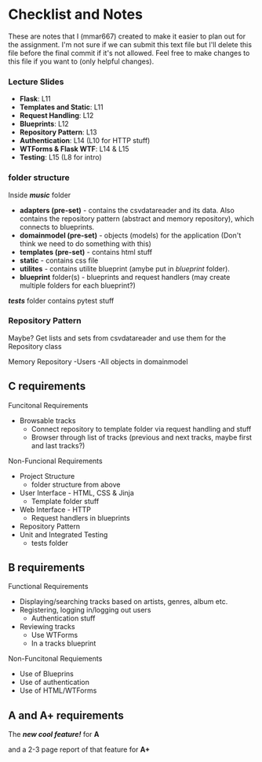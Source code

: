 # Checklist and Notes

These are notes that I (mmar667) created to make it easier to plan out for the assignment. I'm not sure if we can submit this text file but I'll delete this file before the final commit if it's not allowed. Feel free to make changes to this file if you want to (only helpful changes).

### Lecture Slides
- **Flask**: L11
- **Templates and Static**: L11
- **Request Handling**: L12
- **Blueprints**: L12
- **Repository Pattern**: L13
- **Authentication**: L14 (L10 for HTTP stuff)
- **WTForms & Flask WTF**: L14 & L15
- **Testing**: L15 (L8 for intro)

### folder structure

Inside ***music*** folder
- **adapters (pre-set)** - contains the csvdatareader and its data. Also contains the repository pattern (abstract and memory repository), which connects to blueprints.
- **domainmodel (pre-set)** - objects (models) for the application (Don't think we need to do something with this)
- **templates (pre-set)** - contains html stuff
- **static** - contains css file
- **utilites** - contains utilite blueprint (amybe put in *blueprint* folder).
- **blueprint** folder(s) - blueprints and request handlers (may create multiple folders for each blueprint?)

 ***tests*** folder contains pytest stuff

### Repository Pattern

Maybe? Get lists and sets from csvdatareader and use them for the Repository class

Memory Repository
-Users
-All objects in domainmodel

## C requirements

Funcitonal Requirements
- Browsable tracks
    - Connect repository to template folder via request handling and stuff
    - Browser through list of tracks (previous and next tracks, maybe first and last tracks?)

Non-Funcional Requirements
- Project Structure
    - folder structure from above
- User Interface - HTML, CSS & Jinja
    - Template folder stuff
- Web Interface - HTTP
    - Request handlers in blueprints
- Repository Pattern
- Unit and Integrated Testing
    - tests folder

## B requirements

Functional Requirements
- Displaying/searching tracks based on artists, genres, album etc. 
- Registering, logging in/logging out users
    - Authentication stuff
- Reviewing tracks
    - Use WTForms
    - In a tracks blueprint

Non-Funcitonal Requiements
- Use of Blueprins
- Use of authentication
- Use of HTML/WTForms

## A and A+ requirements

The ***new cool feature!*** for **A**

and a 2-3 page report of that feature for **A+**
